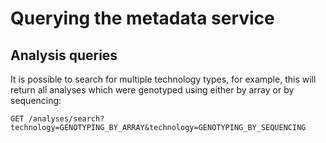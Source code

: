 # Querying the metadata service

## Analysis queries

It is possible to search for multiple technology types, for example, this will return all analyses which were genotyped using either by array or by sequencing:

```
GET /analyses/search?technology=GENOTYPING_BY_ARRAY&technology=GENOTYPING_BY_SEQUENCING
```